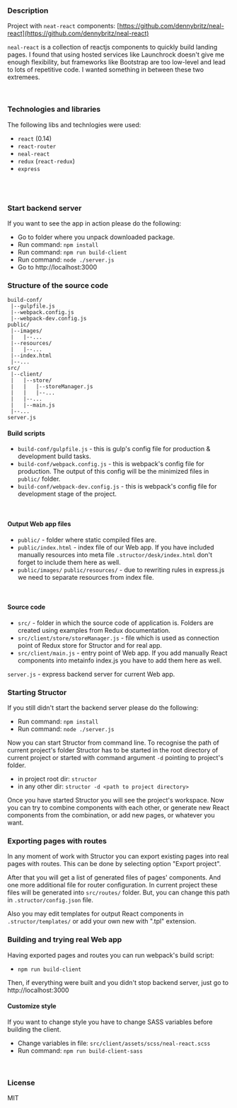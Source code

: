 ### Description

Project with ```neat-react``` components: [https://github.com/dennybritz/neal-react](https://github.com/dennybritz/neal-react)

```neal-react``` is a collection of reactjs components to quickly build landing pages. I found that using hosted services like Launchrock doesn't give me enough flexibility, but frameworks like Bootstrap are too low-level and lead to lots of repetitive code. I wanted something in between these two extremees.

<br/>

### Technologies and libraries
The following libs and technlogies were used:
* ```react``` (0.14)
* ```react-router```
* ```neal-react```
* ```redux``` (```react-redux```)
* ```express```
<br/>
<br/>

### Start backend server
If you want to see the app in action please do the following:
* Go to folder where you unpack downloaded package.
* Run command: ```npm install```
* Run command: ```npm run build-client```
* Run command: ```node ./server.js```
* Go to http://localhost:3000

### Structure of the source code
```
build-conf/
 |--gulpfile.js
 |--webpack.config.js
 |--webpack-dev.config.js
public/
 |--images/
 |   |--...
 |--resources/
 |   |--...
 |--index.html
 |--...
src/
 |--client/
 |   |--store/ 
 |   |   |--storeManager.js
 |   |   |--...
 |   |--... 
 |   |--main.js
 |--...
server.js
```
#### Build scripts
* ```build-conf/gulpfile.js``` - this is gulp's config file for production & development build tasks. 
* ```build-conf/webpack.config.js``` - this is webpack's config file for production. 
The output of this config will be the minimized files in ```public/``` folder.
* ```build-conf/webpack-dev.config.js``` - this is webpack's config file for development stage of the project.
<br/>

#### Output Web app files
* ```public/``` - folder where static compiled files are.
* ```public/index.html``` - index file of our Web app. If you have included manually resources into meta file ```.structor/desk/index.html``` don't forget to include them here as well.
* ```public/images/``` ```public/resources/``` - due to rewriting rules in express.js we need to separate resources from index file.
<br/>

#### Source code 
* ```src/``` - folder in which the source code of application is. 
Folders are created using examples from Redux documentation.
* ```src/client/store/storeManager.js``` - file which is used as connection point of Redux store for Structor and for real app.
* ```src/client/main.js``` - entry point of Web app. 
If you add manually React components into metainfo index.js you have to add them here as well.

```server.js``` - express backend server for current Web app.
<br/>

### Starting Structor 
If you still didn't start the backend server please do the following: 
* Run command: ```npm install```
* Run command: ```node ./server.js```

Now you can start Structor from command line. To recognise the path of current project's folder Structor has 
to be started in the root directory of current project or started with command argument ```-d``` pointing to project's folder. 
* in project root dir: ```structor```
* in any other dir: ```structor -d <path to project directory>```

Once you have started Structor you will see the project's workspace. Now you can try to combine components with each other, 
or generate new React components from the combination, or add new pages, or whatever you want.
<br/>

### Exporting pages with routes
In any moment of work with Structor you can export existing pages into real pages with routes.
This can be done by selecting option "Export project". 

After that you will get a list of generated files of pages' components. And one more additional file for router configuration.
In current project these files will be generated into ```src/routes/``` folder. But, you can change this path in ```.structor/config.json``` file. 

Also you may edit templates for output React components in ```.structor/templates/``` or add your own new with ".tpl" extension.
<br/>

### Building and trying real Web app
Having exported pages and routes you can run webpack's build script:
* ```npm run build-client```

Then, if everything were built and you didn't stop backend server, just go to http://localhost:3000

#### Customize style
If you want to change style you have to change SASS variables before building the client.
* Change variables in file: ```src/client/assets/scss/neal-react.scss```
* Run command: ```npm run build-client-sass```
<br/>

### License
MIT
